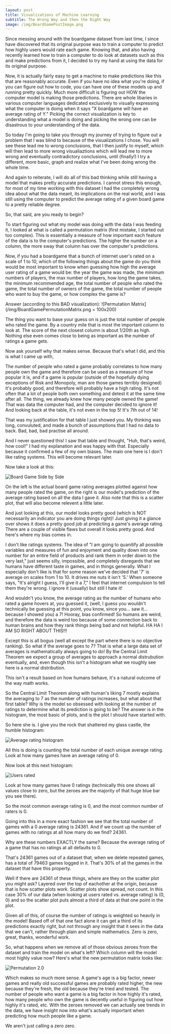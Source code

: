 ```yaml
---
layout: post
title: Visualizations of Machine Learning
subtitle: The Wrong Way and then the Right Way
image: /img/BoardGamePostImage.png
---
```


Since messing around with the boardgame dataset from last time, I since have discovered that its original purpose was to train a computer to predict how highly users would rate each game. Knowing that, and also having recently learned how to train a computer to do look at datasets such as this and make predictions from it, I decided to try my hand at using the data for its original purpose.

Now, it is actually fairly easy to get a machine to make predictions like this that are reasonably accurate. Even if you have no idea what you're doing, if you can figure out how to code, you can have one of these models up and running pretty quickly. Much more difficult is figuring out HOW the computer model is making those predictions. There are whole libaries in various computer languages dedicated exclusively to visually expressing what the computer is doing when it says "X boardgame will have an average rating of Y." Picking the correct visualization is key to understanding what a model is doing and picking the wrong one can be disastrous to your understanding of the data.

So today I'm going to take you through my journey of trying to figure out a problem that I was blind to because of the visualizations I chose. You will see these lead me to wrong conclusions, that I then justify to myself, which will then lead to more wrong visualiaztions which will lead me to more wrong and eventually contradictory conclusions, until (finally!) I try a different, more basic, graph and realize what I've been doing wrong the whole time. 

And again to reiterate, I will do all of this bad thinking while still having a model that makes pretty accurate predictions. I cannot stress this enough, for most of my time working with this dataset I had the completely wrong idea about what the data meant, its implications on the real world, and I was still using the computer to predict the average rating of a given board game to a pretty reliable degree. 

So, that said, are you ready to begin?

To start figuring out what my model was doing with the data I was feeding it, I looked at what is called a permutation matrix (first mistake, I started out too complex). This is essentially a measure of how important each feature of the data is to the computer's predictions. The higher the number on a column, the more sway that column has over the computer's predictions. 

Now, if you had a boardgame that a bunch of internet user's rated on a scale of 1 to 10, which of the following things about the game do you think would be most important to know when guessing how high the average user rating of a game would be: the year the game was made, the minimum numbers of players, the max number of players, how long the game takes, the minimum recommended age, the total number of people who rated the game, the total number of owners of the game, the total number of people who want to buy the game, or how complex the game is?

Answer (according to this BAD visualization):
![Permutation Matrix](/img/BoardGamePermutationMatrix.png = 100x200)

The thing you want to base your guess on is just the total number of people who rated the game. By a country mile that is most the important column to look at. The score of the next closest column is about 1/20th as high. Nothing else even comes close to being as important as the number of ratings a game gets.

Now ask yourself why that makes sense. Because that's what I did, and this is what I came up with,

The number of people who rated a game probably correlates to how many people own the game and therefore can be used as a measure of how popular it is, and if a game is popular (outside of the hopefully dying exceptions of Risk and Monopoly, man are those games terribly designed) it's probably good, and therefore will probably have a high rating. It's not often that a lot of people both own something and detest it at the same time after all. The thing, we already knew how many people owned the game! That was data the computer had, and the computer decided to ignore it! And looking back at the table, it's not even in the top 5! It's 7th out of 14!

That was my justification for that table I just showed you. My thinking was long, convuluted, and made a bunch of assumptions that I had no data to back. Bad, bad, bad practise all around.

And I never questioned this! I saw that table and thought, "Huh, that's weird, how cool!" I had my explanation and was happy with that. Especially because it confirmed a few of my own biases. The main one here is I don't like rating systems. This will become relevant later. 

Now take a look at this:

![Board Game Side by Side](/img/BoardGameSideBySide.png)

On the left is the actual board game rating averages plotted against how many people rated the game, on the right is our model's prediction of the average rating based on all the data I gave it. Also note that this is a scatter plot, that will also become relevent a little later.

And just looking at this, our model looks pretty good (which is NOT necessarily an indicator you are doing things right)! Just giving it a glance over shows it does a pretty good job at predicting a game's average rating. There are a couple of visible flaws but overall it looks pretty good. And here's where my bias comes in.

I don't like ratings systems. The idea of "I am going to quanitify all possible variables and measures of fun and enjoyment and quality down into one number for an entire field of products and rank them in order down to the very last," just seems silly, impossible, and completely disregards that we humans have different taste in games, and in things generally. What I especially don't like is that for some reason we've decided that '7' is average on scales from 1 to 10. It drives me nuts it isn't '5.' When someone says, "It's alright I guess, I'll give it a 7," I feel that internet compulsion to tell them they're wrong. I ignore it (usually) but still I hate it!

And wouldn't you know, the average rating as the number of humans who rated a game hovers at, you guessed it, (well, I guess  you wouldn't technically be guessing at this point, you know, since you... saw it... because I showed you) a 7! Hooray, bias confirmed! So humans are weird, and therefore the data is weird too because of some connection back to human brains and how they rank things being bad and not helpful. HA HA I AM SO RIGHT ABOUT THIS!!!

Except this is all bogus (well all except the part where there is no objective ranking). So what if the average goes to 7? 
That is what a large data set of averages is mathematically always going to do! By the Central Limit Theorem we expect a group of averages to approach a normal distrubution eventually, and, even though this isn't a histogram what we roughly see here is a normal distribution.

This isn't a result based on how humans behave, it's a natural outcome of the way math works.

So the Central Limit Theorem along with human's liking 7 mostly explains the averaging to 7 as the number of ratings increases, but what about that first table? Why is the model so obsessed with looking at the number of ratings to determine what its prediction is going to be? The answer is in the histogram, the most basic of plots, and is the plot I should have started with. 

So here she is. I give you the rock that shattered my glass castle, the humble histogram: 

![Average rating histogram](/img/BoardGameAverageRatingHistogram.png)

All this is doing is counting the total number of each unique average rating.
Look at how many games have an average rating of 0.

Now look at this next histogram:

![Users rated](/img/BoardGameUsersRatedHistogram.png)

Look at how many games have 0 ratings (technically this one shows all values close to zero, but the zeroes are the majority of that huge blue bar you see there).

So the most common average rating is 0, and the most common number of raters is 0.

Going into this in a more exact fashion we see that the total number of games with a 0 average rating is 24361.
And if we count up the number of games with no ratings at all how many do we find? 24361.

Why are these numbers EXACTLY the same? Because the average rating of a game that has no ratings at all defaults to 0.

That's 24361 games out of a dataset that, when we delete repeated games, has a total of 79463 games logged in it. That's 30% of all the games in the dataset that have this property.

Well if there are 24361 of these things, where are they on the scatter plot you might ask? Layered over the top of eachother at the origin, because that is how scatter plots work. Scatter plots show spread, not count. In this case 30% of our data (when looking at users rated vs. average rating) is (0, 0) and so the scatter plot puts almost a third of data at that one point in the plot.

Given all of this, of course the number of ratings is weighted so heavily in the model! Based off of that one fact alone it can get a third of its predictions exactly right, but not through any insight that it sees in the data that we can't, rather through plain and simple mathematics. Zero is zero, great, thanks, wonderful work.

So, what happens when we remove all of those obvious zeroes from the dataset and train the model on what's left? Which column will the model most highly value now? Here's what the new permutation matrix looks like:

![Permutation 2.0](/img/BoardGamePermutationMatrix2.0.png)

Which makes so much more sense. A game's age is a big factor, newer games and really old successful games are probably rated higher, the new because they're fresh, the old because they're tried and tested. The number of people who want a game is a big factor in how highly it's rated, how many people who own the game is decently useful in figuring out how highly it's rated, etc. With the zeroes removed we can actually see trends in the data, we have insight now into what's actually important when predicting how much people like a game.

We aren't just calling a zero zero.
